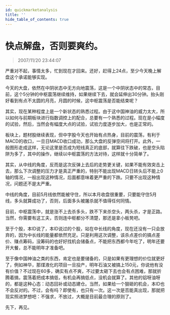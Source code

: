 ```yaml
---
id: quickmarketanalysis 
title: ''
hide_table_of_contents: true
---
```


# 快点解盘，否则要爽约。

> 2007/11/20 23:44:07

<div style={{color: '#009900', fontWeight: 'bold', fontSize: '18px'}}>

严重对不起，事情太多，忙到现在才回来。还好，赶得上24点，至少今天晚上解盘这个承诺能够实现。
 
今天的大盘，依然在中阴状态中无方向地震荡，这是一个中阴状态中的常态，目前，这个5分钟的中枢震荡继续维持，如果继续下去，就会延伸出30分钟。抬头刚好看到有点不太圆的月亮，月圆的时候，这中枢震荡是否能结束呢？
 
其实，现在某种程度上是一个新状态的熟悉过程。由于这中国神油的威力太大，所以如何与前期板块进行指数调控上的配合，总要有一个熟悉的过程。现在是小幅度的试验，然后，当然会有幅度大点的试验，试验力度逐步加大，也是正常的。
 
板块上，题材股继续表现，但中字股今天也开始有点热身，目前的震荡，有利于MACD的收口，一旦日MACD收口成功，那么大盘的反弹空间将打开。此外，一般图形走成这样，无论这里是否成为短线真正的底部，就算往下跌破，也是空头陷阱为多了，其中的操作，继续以中枢震荡的方法对待，这样就十分简单了。
 
其实，从中线的角度，反而是这次反弹上去后的走势更关键，如果不能有效突击上去，那么下次调整的压力才是真正严重的，特别不能出现MACD日转头后不能上0轴的情况，一般出现这种情况，后面都意味着更严重的下跌。只要不出现这种情况，问题还不是太严重。
 
中线的角度，目前5月线依然能被守住，所以本月收盘很重要，只要能守住5月线，多头就算成功了，否则，后面多头被屠杀就不值得任何同情。
 
目前，中枢震荡中，就是涨不上去杀多头，跌不下来杀空头，两头杀，才是正路。当然，你需要有这工夫，否则连中枢都分不清楚，那还是拿小板凳吧。
 
至于个股，本ID说了，本ID说过的个股，站在中长线的角度，现在还没有一只会放弃的，因为中长线的能量都依然充足。只是利用这次调整，该杀点差价的搞点差价、赚点筹码，没筹码的也好好找机会储备点，不能把东西都今年吃了，明年还要开大餐，总不能明年才准备吧。
 
至于像中国神油之类的东西，肯定也是要储备的，只是如果有更理想的价位就更好了，例如神华，那煤液化的项目一旦投产，明年石油又被搞上150元，你说他有没有价值？不过现在60多，确实有点不爽，不过要太砸下去也会有点困难，那就折腾着搞，震荡着把成本搞低，有机会再搞低点，没机会就算了。其他的铝呀油呀的，都是这种心态：动态回补或动态建仓。当然，如果给一个狠砸的机会，本ID也不会反对的。不过，会有吗？即使有，也只有一次。这一次是否能真出现，那就把现实照进梦想吧：不强求，不放过，大概是目前最合理的原则了。
 
先下，再见。

</div>